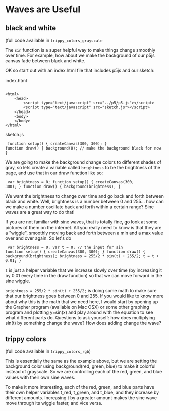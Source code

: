 # Waves are Useful

## black and white
(full code available in `trippy_colors_grayscale`

The `sin` function is a super helpful way to make things change smoothly over time. For example, how about we make the background of our p5js canvas fade between black and white.

OK so start out with an index.html file that includes p5js and our sketch:

index.html
<pre><code>
&lt;html&gt;
    &lt;head&gt;
        &lt;script type="text/javascript" src="../p5/p5.js"&gt;&lt;/script&gt;
        &lt;script type="text/javascript" src="sketch.js"&gt;&lt;/script&gt;
    &lt;/head&gt;
    &lt;body&gt;
    &lt;/body&gt;
&lt;/html&gt;
</code></pre>

sketch.js
<code><pre>
function setup() {
    createCanvas(300, 300);
}
function draw() {
    background(0); // make the background black for now
}
</pre></code>

We are going to make the background change colors to different shades of gray, so lets create a variable called `brightness` to be the brightness of the page, and use that in our draw function like so:

<code><pre>
var brightness = 0;
function setup() {
    createCanvas(300, 300);
}
function draw() {
    background(brightness);
}
</pre></code>

We want the brightness to change over time and go back and forth between black and white. Well, brightness is a number between 0 and 255... how can we make a number oscillate back and forth within a certain range? Sine waves are a great way to do that!

If you are not familiar with sine waves, that is totally fine, go look at some pictures of them on the internet. All you really need to know is that they are a "wiggle", smoothly moving back and forth between a min and a max value over and over again. So let's do

<code><pre>
var brightness = 0;
var t = 0; // the input for sin
function setup() {
    createCanvas(300, 300);
}
function draw() {
    background(brightness);
    brightness = 255/2 * sin(t) + 255/2;
    t = t + 0.01;
}
</pre></code>


`t` is just a helper variable that we increase slowly over time (by increasing it by 0.01 every time in the draw function) so that we can move forward in the sine wiggle.


`brightness = 255/2 * sin(t) + 255/2;`
is doing some math to make sure that our brightness goes between 0 and 255. If you would like to know more about why this is the math that we need here, I would start by opening up the Grapher program (available on Mac OSX) or some other graphing program and plotting y=sin(x) and play around with the equation to see what different parts do. Questions to ask yourself: how does multiplying sin(t) by something change the wave? How does adding change the wave?

## trippy colors
(full code available in `trippy_colors_rgb`)

This is essentially the same as the example above, but we are setting the background color using background(red, green, blue) to make it colorful instead of grayscale. So we are controlling each of the red, green, and blue values with their own sine waves.

To make it more interesting, each of the red, green, and blue parts have their own helper variables t_red, t_green, and t_blue, and they increase by different amounts. Increasing t by a greater amount makes the sine wave move through its wiggle faster, and vice versa.
